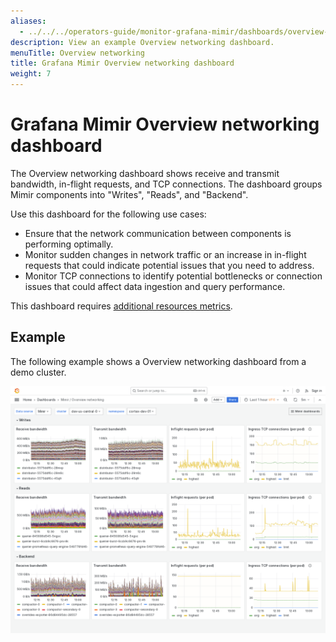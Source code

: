 ```yaml
---
aliases:
  - ../../../operators-guide/monitor-grafana-mimir/dashboards/overview-networking/
description: View an example Overview networking dashboard.
menuTitle: Overview networking
title: Grafana Mimir Overview networking dashboard
weight: 7
---
```


# Grafana Mimir Overview networking dashboard

The Overview networking dashboard shows receive and transmit bandwidth, in-flight requests, and TCP connections.
The dashboard groups Mimir components into "Writes", "Reads", and "Backend".

Use this dashboard for the following use cases:

- Ensure that the network communication between components is performing optimally.
- Monitor sudden changes in network traffic or an increase in in-flight requests that could indicate potential issues that you need to address.
- Monitor TCP connections to identify potential bottlenecks or connection issues that could affect data ingestion and query performance.

This dashboard requires [additional resources metrics](../../requirements/#additional-resources-metrics).

## Example

The following example shows a Overview networking dashboard from a demo cluster.

![Grafana Mimir overview networking dashboard](mimir-overview-networking.png)
